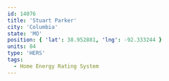 ```yaml
---
id: 14076
title: 'Stuart Parker'
city: 'Columbia'
state: 'MO'
position: { 'lat': 38.952881, 'lng': -92.333244 }
units: 84
type: 'HERS'
tags:
  - Home Energy Rating System
---
```

